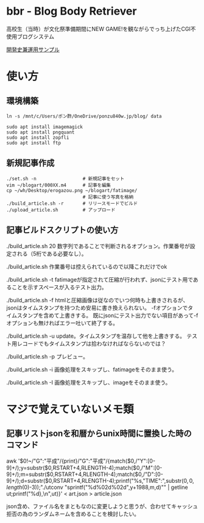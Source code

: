 # bbr - Blog Body Retriever
高校生（当時）が文化祭準備期間にNEW GAME!を観ながらでっち上げたCGI不使用ブログシステム

[開発史兼運用サンプル](https://ponzu840w.jp/blog/blog.html?id=00000)

# 使い方
## 環境構築
```
ln -s /mnt/c/Users/ポン酢/OneDrive/ponzu840w.jp/blog/ data

sudo apt install imagemagick
sudo apt install pngquant
sudo apt install zopfli
sudo apt install ftp
```

## 新規記事作成
```
./set.sh -n                 # 新規記事をセット
vim ~/blogart/000XX.m4      # 記事を編集
cp ~/wh/Desktop/erogazou.png ~/blogart/fatimage/
                            # 記事に使う写真を格納
./build_article.sh -r       # リリースモードでビルド
./upload_article.sh         # アップロード
```

## 記事ビルドスクリプトの使い方

./build_article.sh 20
  数字列であることで判断されるオプション。作業番号が設定される（5桁である必要なし）。

./build_article.sh
  作業番号は控えられているので以降これだけでok

./build_article.sh -t
  fatimageが指定されて圧縮が行われず、jsonにテスト用であることを示すスペースが入るテスト出力。

./build_article.sh -f
  htmlと圧縮画像は従なのでいつ何時も上書きされるが、
  jsonはタイムスタンプを持つため安易に書き換えられない。
  -fオプションでタイムスタンプを含めて上書きする。
  既にjsonにテスト出力でない項目があって-fオプションも無ければエラー吐いて終了する。

./build_article.sh -u
  update。タイムスタンプを温存して他を上書きする。
  テスト用レコードでもタイムスタンプは拾わなければならないのでは？

./build_article.sh -p
  プレビュー。

./build_article.sh -i
  画像処理をスキップし、fatimageをそのまま使う。

./build_article.sh -I
  画像処理をスキップし、imageをそのまま使う。

# マジで覚えていないメモ類

## 記事リストjsonを和暦からunix時間に置換した時のコマンド
awk '$0!~/"G":"平成"/{print}/"G":"平成"/{match($0,/"Y":[0-9]+/);y=substr($0,RSTART+4,RLENGTH-4);match($0,/"M":[0-9]+/);m=substr($0,RSTART+4,RLENGTH-4);match($0,/"D":[0-9]+/);d=substr($0,RSTART+4,RLENGTH-4);printf("%s,\"TIME\":",substr($0,0,length($0)-3));"./utconv "sprintf("%d%02d%02d",y+1988,m,d)"" | getline ut;printf("%d},\n",ut)}' < art.json > article.json

json含め、ファイル名をまともなのに変更しようと思うが、合わせてキャッシュ拒否の為のランダムネームを含めることを検討したい。

